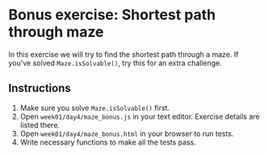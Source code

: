 # Bonus exercise: Shortest path through maze

In this exercise we will try to find the shortest path through a maze.
If you've solved `Maze.isSolvable()`, try this for an extra challenge.

## Instructions

1. Make sure you solve `Maze.isSolvable()` first.
1. Open `week01/day4/maze_bonus.js` in your text editor. Exercise details are listed there.
1. Open `week01/day4/maze_bonus.html` in your browser to run tests.
1. Write necessary functions to make all the tests pass.

